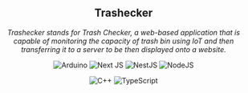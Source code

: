 <br/>
<br/>
<br/>

<div align="center">
  <h2 align="center"> <strong>Trashecker</strong> </h2>
  <p align="center"> <em>Trashecker stands for Trash Checker, a web-based application that is capable of monitoring the capacity of trash bin using IoT and then transferring it to a server to be then displayed onto a website.</em> </p>

  ![Arduino](https://img.shields.io/badge/-Arduino-00979D?style=for-the-badge&logo=Arduino&logoColor=white)
  ![Next JS](https://img.shields.io/badge/Next-black?style=for-the-badge&logo=next.js&logoColor=white)
  ![NestJS](https://img.shields.io/badge/nestjs-%23E0234E.svg?style=for-the-badge&logo=nestjs&logoColor=white)
  ![NodeJS](https://img.shields.io/badge/node.js-6DA55F?style=for-the-badge&logo=node.js&logoColor=white)
</div>

<div align="center">

  ![C++](https://img.shields.io/badge/c++-%2300599C.svg?style=for-the-badge&logo=c%2B%2B&logoColor=white)
  ![TypeScript](https://img.shields.io/badge/typescript-%23007ACC.svg?style=for-the-badge&logo=typescript&logoColor=white)
</div>
